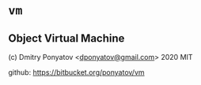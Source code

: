 # `vm`
## Object Virtual Machine

(c) Dmitry Ponyatov <<dponyatov@gmail.com>> 2020 MIT

github: https://bitbucket.org/ponyatov/vm
